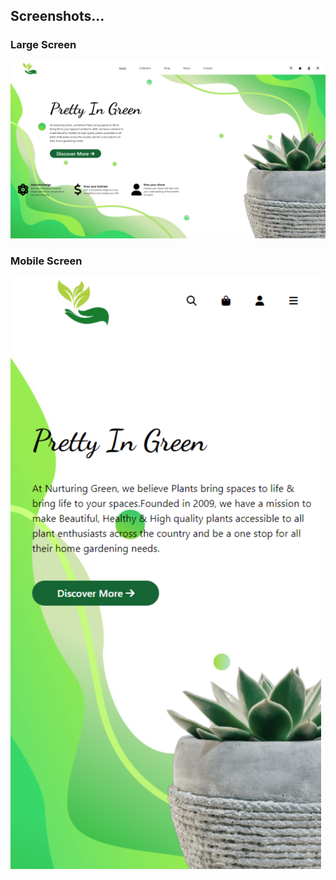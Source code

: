 ##  Screenshots...


### Large Screen 
![LARGE SCREEN](./Screenshot(27).png)


### Mobile Screen 
![mobile SCREEN](./Screenshot(28).png)